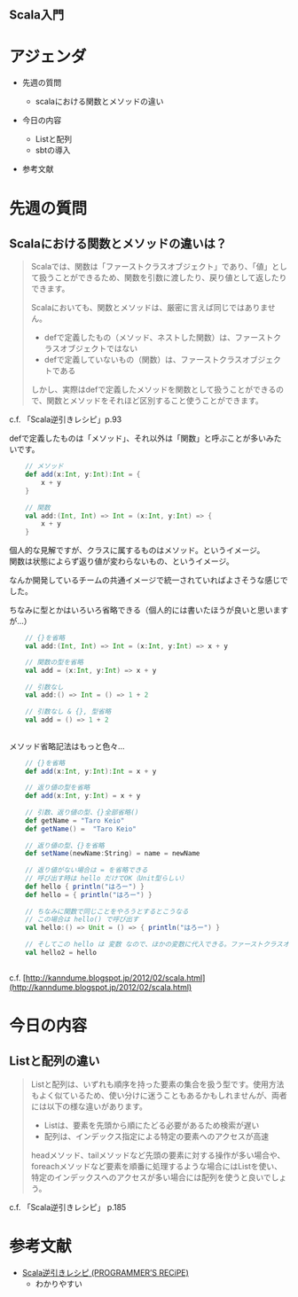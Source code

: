 Scala入門
---

# アジェンダ
* 先週の質問
	- scalaにおける関数とメソッドの違い

* 今日の内容
	- Listと配列
	- sbtの導入

* 参考文献

# 先週の質問
## Scalaにおける関数とメソッドの違いは？

> Scalaでは、関数は「ファーストクラスオブジェクト」であり、「値」として扱うことができるため、関数を引数に渡したり、戻り値として返したりできます。
> 
> Scalaにおいても、関数とメソッドは、厳密に言えば同じではありません。
> 
> * defで定義したもの（メソッド、ネストした関数）は、ファーストクラスオブジェクトではない
> * defで定義していないもの（関数）は、ファーストクラスオブジェクトである
>
> しかし、実際はdefで定義したメソッドを関数として扱うことができるので、関数とメソッドをそれほど区別すること使うことができます。

c.f. 「Scala逆引きレシピ」p.93

defで定義したものは「メソッド」、それ以外は「関数」と呼ぶことが多いみたいです。

```scala
	// メソッド
	def add(x:Int, y:Int):Int = {
		x + y
	}
	
	// 関数
	val add:(Int, Int) => Int = (x:Int, y:Int) => {
		x + y
	}
```

個人的な見解ですが、クラスに属するものはメソッド。というイメージ。  
関数は状態によらず返り値が変わらないもの、というイメージ。

なんか開発しているチームの共通イメージで統一されていればよさそうな感じでした。

ちなみに型とかはいろいろ省略できる（個人的には書いたほうが良いと思いますが...）

```scala
	// {}を省略
	val add:(Int, Int) => Int = (x:Int, y:Int) => x + y

	// 関数の型を省略
	val add = (x:Int, y:Int) => x + y
	
	// 引数なし
	val add:() => Int = () => 1 + 2
	
	// 引数なし & {}, 型省略
	val add = () => 1 + 2
	
```

メソッド省略記法はもっと色々...

```scala
	// {}を省略
	def add(x:Int, y:Int):Int = x + y
	
	// 返り値の型を省略
	def add(x:Int, y:Int) = x + y
	
	// 引数、返り値の型、{}全部省略()
	def getName = "Taro Keio"
	def getName() =  "Taro Keio"
	
	// 返り値の型、{}を省略
	def setName(newName:String) = name = newName
	
	// 返り値がない場合は = を省略できる
	// 呼び出す時は hello だけでOK（Unit型らしい）	
	def hello { println("はろー") }
	def hello = { println("はろー") }
	
	// ちなみに関数で同じことをやろうとするとこうなる
	// この場合は hello() で呼び出す
	val hello:() => Unit = () => { println("はろー") }
	
	// そしてこの hello は 変数 なので、ほかの変数に代入できる。ファーストクラスオブジェクト万歳。
	val hello2 = hello
	
```

c.f. [http://kanndume.blogspot.jp/2012/02/scala.html](http://kanndume.blogspot.jp/2012/02/scala.html)


# 今日の内容

## Listと配列の違い
> Listと配列は、いずれも順序を持った要素の集合を扱う型です。使用方法もよく似ているため、使い分けに迷うこともあるかもしれませんが、両者には以下の様な違いがあります。
> 
> * Listは、要素を先頭から順にたどる必要があるため検索が遅い
> * 配列は、インデックス指定による特定の要素へのアクセスが高速
> 
> headメソッド、tailメソッドなど先頭の要素に対する操作が多い場合や、foreachメソッドなど要素を順番に処理するような場合にはListを使い、特定のインデックスへのアクセスが多い場合には配列を使うと良いでしょう。

c.f. 「Scala逆引きレシピ」 p.185


# 参考文献
* [Scala逆引きレシピ (PROGRAMMER’S RECiPE)](http://www.amazon.co.jp/Scala%E9%80%86%E5%BC%95%E3%81%8D%E3%83%AC%E3%82%B7%E3%83%94-PROGRAMMER%E2%80%99S-RECiPE-%E7%AB%B9%E6%B7%BB-%E7%9B%B4%E6%A8%B9/dp/4798125415/ref=sr_1_3?ie=UTF8&qid=1413305756&sr=8-3&keywords=scala)
	- わかりやすい	
